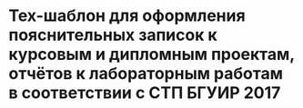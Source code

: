 # Tex-шаблон для оформления пояснительных записок к курсовым и дипломным проектам, отчётов к лабораторным работам в соответствии с СТП БГУИР 2017
